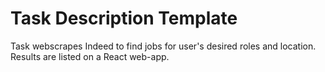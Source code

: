 # Task Description Template

Task webscrapes Indeed to find jobs for user's desired roles and location. Results are listed on a React web-app. 